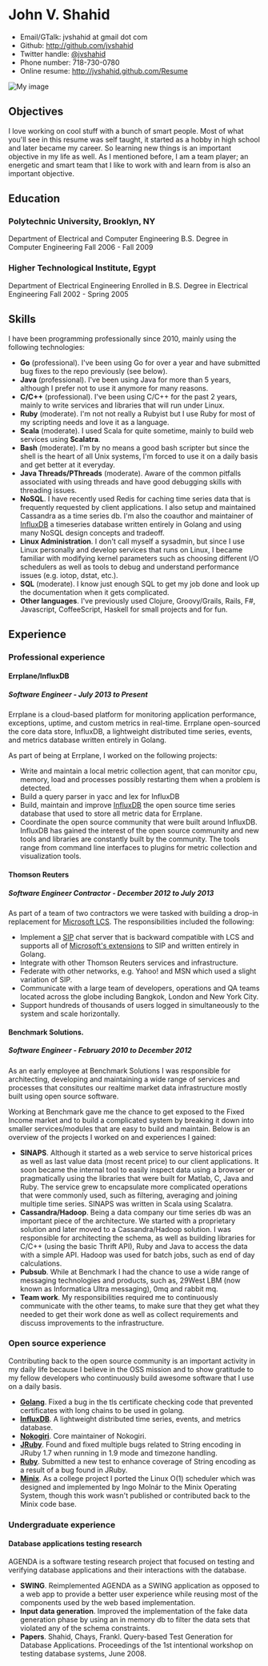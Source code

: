 <!--- trailing spaces are important to force a line break, i.e. <br/> in the
      generated document -->

# John V. Shahid

 * Email/GTalk: jvshahid at gmail dot com
 * Github: <http://github.com/jvshahid>
 * Twitter handle: [@jvshahid](http://twitter.com/jvshahid)
 * Phone number: 718-730-0780
 * Online resume: <http://jvshahid.github.com/Resume>

![My image](http://www.gravatar.com/avatar/2736d9750eb13425e9bf70f112753c49?s=150)

## Objectives

I love working on cool stuff with a bunch of smart people.  Most of
what you'll see in this resume was self taught, it started as a hobby
in high school and later became my career. So learning new things is an
important objective in my life as well. As I mentioned before, I am a
team player; an energetic and smart team that I like to work with and
learn from is also an important objective.

## Education

### Polytechnic University, Brooklyn, NY
Department of Electrical and Computer Engineering
B.S. Degree in Computer Engineering
Fall 2006 - Fall 2009

### Higher Technological Institute, Egypt
Department of Electrical Engineering
Enrolled in B.S. Degree in Electrical Engineering
Fall 2002 - Spring 2005

## Skills

I have been programming professionally since 2010, mainly using
the following technologies:

- **Go** (professional). I've been using Go for over a year and have
    submitted bug fixes to the repo previously (see below).
- **Java** (professional). I've been using Java for more than 5 years,
    although I prefer not to use it anymore for many reasons.
- **C/C++** (professional). I've been using C/C++ for the past 2
  years, mainly to write services and libraries that will run under
  Linux.
- **Ruby** (moderate). I'm not not really a Rubyist but I use Ruby for
    most of my scripting needs and love it as a language.
- **Scala** (moderate). I used Scala for quite sometime, mainly to
    build web services using **Scalatra**.
- **Bash** (moderate). I'm by no means a good bash scripter but since
  the shell is the heart of all Unix systems, I'm forced to use it on
  a daily basis and get better at it everyday.
- **Java Threads/PThreads** (moderate). Aware of the common pitfalls
  associated with using threads and have good debugging skills with
  threading issues.
- **NoSQL**. I have recently used Redis for caching time series data
  that is frequently requested by client applications.  I also setup
  and maintained Cassandra as a time series db. I'm also the coauthor
  and maintainer of [InfluxDB](https://github.com/influxdb/influxdb) a
  timeseries database written entirely in Golang and using many NoSQL
  design concepts and tradeoff.
- **Linux Administration**. I don't call myself a sysadmin, but since
  I use Linux personally and develop services that runs on Linux, I
  became familiar with modifying kernel parameters such as choosing
  different I/O schedulers as well as tools to debug and understand
  performance issues (e.g. iotop, dstat, etc.).
- **SQL** (moderate). I know just enough SQL to get my job done and
    look up the documentation when it gets complicated.
- **Other languages**. I've previously used Clojure, Groovy/Grails,
    Rails, F#, Javascript, CoffeeScript, Haskell for small projects
    and for fun.

## Experience

### Professional experience

#### Errplane/InfluxDB

##### Software Engineer - July 2013 to Present

Errplane is a cloud-based platform for monitoring application
performance, exceptions, uptime, and custom metrics in
real-time. Errplane open-sourced the core data store, InfluxDB, a
lightweight distributed time series, events, and metrics database
written entirely in Golang.

As part of being at Errplane, I worked on the following projects:

- Write and maintain a local metric collection agent, that can monitor
  cpu, memory, load and processes possibly restarting them when a
  problem is detected.
- Build a query parser in yacc and lex for InfluxDB
- Build, maintain and improve
  [InfluxDB](https://github.com/influxdb/influxdb) the open
  source time series database that used to store all metric data for
  Errplane.
- Coordinate the open source community that were built around
  InfluxDB. InfluxDB has gained the interest of the open source
  community and new tools and libraries are constantly built by the
  community. The tools range from command line interfaces to plugins
  for metric collection and visualization tools.

#### Thomson Reuters

##### Software Engineer Contractor - December 2012 to July 2013

As part of a team of two contractors we were tasked with building a
drop-in replacement for
[Microsoft LCS](http://msdn.microsoft.com/en-us/library/aa167872%28v=office.11%29.aspx). The
responsibilities included the following:

- Implement a [SIP](http://www.ietf.org/rfc/rfc3261.txt) chat server
  that is backward compatible with LCS and supports all of
  [Microsoft's extensions](http://msdn.microsoft.com/en-us/library/cc246115.aspx)
  to SIP and written entirely in Golang.
- Integrate with other Thomson Reuters services and infrastructure.
- Federate with other networks, e.g. Yahoo! and MSN which used a
  slight variation of SIP.
- Communicate with a large team of developers, operations and QA teams
  located across the globe including Bangkok, London and New York
  City.
- Support hundreds of thousands of users logged in simultaneously to
  the system and scale horizontally.

#### Benchmark Solutions.

##### Software Engineer - February 2010 to December 2012

As an early employee at Benchmark Solutions I was responsible for
architecting, developing and maintaining a wide range of services and
processes that consitutes our realtime market data infrastructure
mostly built using open source software.

Working at Benchmark gave me the chance to get exposed to the Fixed
Income market and to build a complicated system by breaking it down
into smaller services/modules that are easy to build and
maintain. Below is an overview of the projects I worked on and
experiences I gained:

- **SINAPS**. Although it started as a web service to serve historical
  prices as well as last value data (most recent price) to our client
  applications. It soon became the internal tool to easily inspect
  data using a browser or pragmatically using the libraries that
  were built for Matlab, C, Java and Ruby. The service grew to
  encapsulate more complicated operations that were commonly used,
  such as filtering, averaging and joining multiple time
  series. SINAPS was written in Scala using Scalatra.
- **Cassandra/Hadoop**. Being a data company our time series db was an
  important piece of the architecture. We started with a proprietary
  solution and later moved to a Cassandra/Hadoop solution. I was responsible
  for architecting the schema, as well as building libraries for C/C++ (using
  the basic Thrift API), Ruby and Java to access the data with a simple API.
  Hadoop was used for batch jobs, such as end of day calculations.
- **Pubsub**. While at Benchmark I had the chance to use a wide range
  of messaging technologies and products, such as, 29West LBM (now
  known as Informatica Ultra messaging), 0mq and rabbit mq.
- **Team work**. My responsibilities required me to continuously
  communicate with the other teams, to make sure that they get what
  they needed to get their work done as well as collect requirements
  and discuss improvements to the infrastructure.

### Open source experience

Contributing back to the open source community is an important
activity in my daily life because I believe in the OSS mission and to
show gratitude to my fellow developers who continuously build awesome
software that I use on a daily basis.

- **[Golang](https://codereview.appspot.com/9795043)**. Fixed a bug in
  the tls certificate checking code that prevented certificates with
  long chains to be used in golang.
- **[InfluxDB](https://github.com/influxdb/influxdb)**. A
    lightweight distributed time series, events, and metrics database.
- **[Nokogiri](https://github.com/sparklemotion/nokogiri)**. Core
  maintainer of Nokogiri.
- **[JRuby](https://github.com/jruby/jruby)**. Found and fixed
  multiple bugs related to String encoding in JRuby 1.7 when running
  in 1.9 mode and timezone handling.
- **[Ruby](https://github.com/ruby/ruby)**. Submitted a new test to
  enhance coverage of String encoding as a result of a bug found in
  JRuby.
- **[Minix](http://www.minix3.org/)**. As a college project I ported
  the Linux O(1) scheduler which was designed and implemented by Ingo
  Molnár to the Minix Operating System, though this work wasn't
  published or contributed back to the Minix code base.

### Undergraduate experience

#### Database applications testing research

AGENDA is a software testing research project that focused on testing and verifying
database applications and their interactions with the database.

- **SWING**. Reimplemented AGENDA as a SWING application as opposed to
  a web app to provide a better user experience while reusing most of
  the components used by the web based implementation.
- **Input data generation**. Improved the implementation of the fake
  data generation phase by using an in memory db to filter the data
  sets that violated any of the schema constraints.
- **Papers**. Shahid, Chays, Frankl. Query-based Test Generation for
  Database Applications.  Proceedings of the 1st intentional workshop
  on testing database systems, June 2008.
